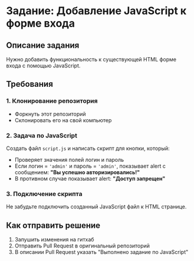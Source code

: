# Задание: Добавление JavaScript к форме входа

## Описание задания
Нужно добавить функциональность к существующей HTML форме входа с помощью JavaScript.

## Требования

### 1. Клонирование репозитория
- Форкнуть этот репозиторий
- Склонировать его на свой компьютер

### 2. Задача по JavaScript
Создать файл `script.js` и написать скрипт для кнопки, который:
- Проверяет значения полей логин и пароль
- Если логин = `'admin'` и пароль = `'admin'`, показывает alert с сообщением:
  **"Вы успешно авторизировались!"**
- В противном случае показывает alert:
  **"Доступ запрещен"**

### 3. Подключение скрипта
Не забудьте подключить созданный JavaScript файл к HTML странице.

## Как отправить решение
1. Запушить изменения на гитхаб
2. Отправить Pull Request в оригинальный репозиторий
3. В описании Pull Request указать "Выполнено задание по JavaScript"
